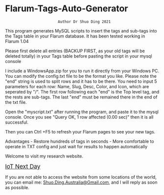 # Flarum-Tags-Auto-Generator
                            Author Dr Shuo Ding 2021

This program generates MySQL scripts to insert the tags and sub-tags into the Tags table in your Flarum database.
It has been tested working in Flarum 1.04

Please first delete all entries (BACKUP FIRST, as your old tags will be deleted totally) in your Tags table before pasting the script in your mysql console

I include a WindowsApp.zip for you to run it directly from your Windows PC.
You can modify the config.txt file to be the format you like. 
Please note the "end" string is used to split rows and it has to be there.
You need to input 5 parameters for each row: Name, Slug, Desc, Color, and Icon, which are seperated by "/". 
The first row following each "end" is the Top level tag, and the rests are sub-tags.
The last "end" must be remained there in the end of the txt file.

Open the "myscript.txt" after running the program, and paste it to the mysql console.
Once you see "Query OK, 1 row affected (0.00 sec)" then it is all successful. 

Then you can Ctrl +F5 to refresh your Flarum pages to see your new tags.

Advantages  - Restore hundreds of tags in seconds
            - More comfortable to operate in TXT config and just wait for results to happen automatically 
            



Welcome to visit my research website. 

<a href="https://iotnextday.com" style="font-size:19px">IoT Next Day</a>
 
If you are not able to access the website from some locations of the world, you can email me: Shuo.Ding.Australia@Gmail.com, and I will reply as soon as possible. 


          




